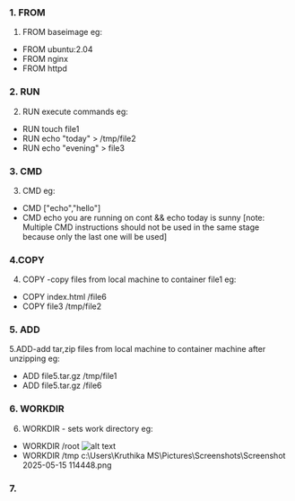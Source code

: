 ### 1. FROM 
  1. FROM baseimage
eg:  
  * FROM ubuntu:2.04
  * FROM nginx
  * FROM httpd

### 2. RUN
  2. RUN execute commands
eg:
  * RUN touch file1
  * RUN echo "today" > /tmp/file2
  * RUN echo "evening" > file3
  
### 3. CMD
  3. CMD 
eg: 
  * CMD ["echo","hello"]
  * CMD echo you are running on cont && echo today is sunny
  [note: Multiple CMD instructions should not be used in the same stage because only the last one will be used]

### 4.COPY
  4. COPY -copy files from local machine to container file1
eg: 
  * COPY index.html /file6 
  * COPY file3 /tmp/file2
  
### 5. ADD
  5.ADD-add tar,zip files from local machine to container machine after unzipping 
eg: 
 * ADD file5.tar.gz /tmp/file1
 * ADD file5.tar.gz /file6

### 6. WORKDIR
  6. WORKDIR - sets work directory
eg:
 * WORKDIR /root
 ![alt text](<c:\Users\Kruthika MS\Pictures\Screenshots\Screenshot 2025-05-15 114158.png>)
 * WORKDIR /tmp
   c:\Users\Kruthika MS\Pictures\Screenshots\Screenshot 2025-05-15 114448.png 
   
### 7.    